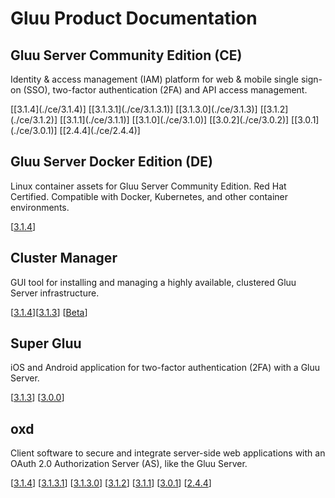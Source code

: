# Gluu Product Documentation

## Gluu Server Community Edition (CE) 
Identity & access management (IAM) platform for web & mobile single sign-on (SSO), two-factor authentication (2FA) and API access management. 

<!--[[3.1.5](./ce/3.1.5)]--> [[3.1.4](./ce/3.1.4)] [[3.1.3.1](./ce/3.1.3.1)] [[3.1.3.0](./ce/3.1.3)] [[3.1.2](./ce/3.1.2)] [[3.1.1](./ce/3.1.1)] [[3.1.0](./ce/3.1.0)] [[3.0.2](./ce/3.0.2)] [[3.0.1](./ce/3.0.1)] [[2.4.4](./ce/2.4.4)]

## Gluu Server Docker Edition (DE)
Linux container assets for Gluu Server Community Edition. Red Hat Certified. Compatible with Docker, Kubernetes, and other container environments.

[[3.1.4](./de/3.1.4)]

## Cluster Manager 
GUI tool for installing and managing a highly available, clustered Gluu Server infrastructure. 

[[3.1.4](./cm/3.1.4)][[3.1.3](./cm/3.1.3)] [[Beta](./cm/beta)]

## Super Gluu 
iOS and Android application for two-factor authentication (2FA) with a Gluu Server.

[[3.1.3](./supergluu/3.1.3)] [[3.0.0](./supergluu/3.0.0)]

## oxd 
Client software to secure and integrate server-side web applications with an OAuth 2.0 Authorization Server (AS), like the Gluu Server.

[[3.1.4](./oxd/3.1.4)] [[3.1.3.1](./oxd/3.1.3.1)] [[3.1.3.0](./oxd/3.1.3)] [[3.1.2](./oxd/3.1.2)]  [[3.1.1](./oxd/3.1.1)]  [[3.0.1](./oxd/3.0.1)]  [[2.4.4](./oxd/2.4.4)]

<!--
Removed until new version is released
## Gluu Gateway (Beta)       
API Gateway leveraging the Gluu Server for central client management and access control using OAuth and UMA scopes.[[3.1.3.1](./gg/3.1.3.1)]
-->
